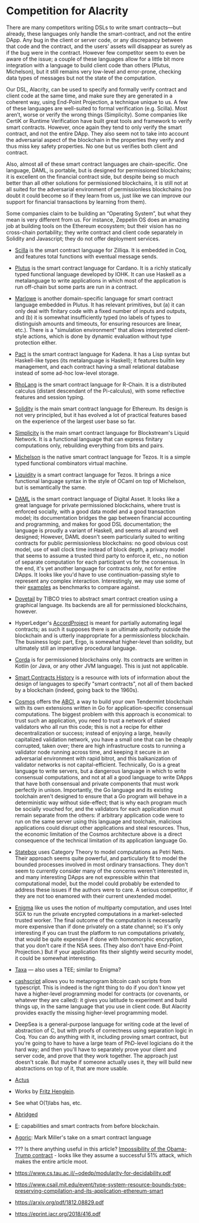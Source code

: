 # Competition for Alacrity

There are many competitors writing DSLs to write smart contracts—but already,
these languages only handle the smart-contract, and not the entire DApp.
Any bug in the client or server code, or any discrepancy between that code and the contract,
and the users’ assets will disappear as surely as if the bug were in the contract.
However few competitor seem to even be aware of the issue;
a couple of these languages allow for a little bit more integration
with a language to build client code than others (Plutus, Michelson),
but it still remains very low-level and error-prone,
checking data types of messages but not the state of the computation.

Our DSL, Alacrity, can be used to specify and formally verify
contract and client code at the same time, and
make sure they are generated in a coherent way,
using End-Point Projection, a technique unique to us.
A few of these languages are well-suited to formal verification (e.g. Scilla).
Most aren’t, worse or verify the wrong things (Simplicity).
Some companies like CertiK or Runtime Verification
have built great tools and framework to verify smart contracts.
However, once again they tend to only verify the smart contract, and not the entire DApp.
They also seem not to take into account the adversarial aspect of the blockchain
in the properties they verify and thus miss key safety properties.
No one but us verifies both client and contract.

Also, almost all of these smart contract languages are chain-specific.
One language, DAML, is portable, but is designed for permissioned blockchains;
it is excellent on the financial contract side,
but despite being so much better than all other solutions for permissioned blockchains,
it is still not at all suited for the adversarial environment of permissionless blockchains
(no doubt it could become so if they learn from us,
just like we can improve our support for financial transactions by learning from them).

Some companies claim to be building an “Operating System”,
but what they mean is very different from us.
For instance, Zeppelin OS does an amazing job at building tools on the Ethereum ecosystem;
but their vision has no cross-chain portability;
they write contract and client code separately in Solidity and Javascript;
they do not offer deployment services.

* [Scilla](https://scilla-lang.org/)
  is the smart contract language for Zilliqa.
  It is embedded in Coq, and features total functions with eventual message sends.

* [Plutus](https://cardanodocs.com/technical/plutus/introduction/)
  is the smart contract language for Cardano.
  It is a richly statically typed functional language developed by IOHK.
  It can use Haskell as a metalanguage to write applications
  in which most of the application is run off-chain but some parts are run in a contract.

* [Marlowe](https://iohk.io/blog/marlowe-financial-contracts-on-blockchain/)
  is another domain-specific language for smart contract language embedded in Plutus.
  It has relevant primitives, but (a) it can only deal with finitary code with
  a fixed number of inputs and outputs, and (b) it is somewhat insufficiently typed
  (no labels of types to distinguish amounts and timeouts, for ensuring resources are linear, etc.).
  There is a "simulation environment" that allows interpreted client-style actions,
  which is done by dynamic evaluation without type protection either.

* [Pact](https://github.com/kadena-io/pact)
  is the smart contract language for Kadena.
  It has a Lisp syntax but Haskell-like types (its metalanguage is Haskell);
  it features builtin key management, and each contract having a small relational database
  instead of some ad-hoc low-level storage.

* [RhoLang](https://github.com/rchain/rchain/tree/master/rholang)
  is the smart contract language for R-Chain.
  It is a distributed calculus (distant descendant of the Pi-calculus),
  with some reflective features and session typing.

* [Solidity](https://solidity.readthedocs.io/)
  is the main smart contract language for Ethereum.
  Its design is not very principled, but it has evolved a lot of practical features
  based on the experience of the largest user base so far.

* [Simplicity](https://blockstream.com/simplicity.pdf)
  is the main smart contract language for Blockstream's Liquid Network.
  It is a functional language that can express finitary computations only,
  rebuilding everything from bits and pairs.

* [Michelson](https://www.michelson-lang.com/)
  is the native smart contract language for Tezos.
  It is a simple typed functional combinators virtual machine.

* [Liquidity](http://www.liquidity-lang.org/)
  is a smart contract language for Tezos.
  It brings a nice functional language syntax in the style of OCaml on top of Michelson,
  but is semantically the same.

* [DAML](https://daml.com/) is the smart contract language of Digital Asset.
  It looks like a great language for private permissioned blockchains,
  where trust is enforced socially, with a good data model and a good transaction model;
  its documentation bridges the gap between financial accounting and programming,
  and makes for good DSL documentation;
  the language is proudly a variant of Haskell, and seems all around well designed;
  However, DAML doesn't seem particularly suited to writing
  contracts for public permissionless blockchains: no good obvious cost model,
  use of wall clock time instead of block depth,
  a privacy model that seems to assume a trusted third party to enforce it, etc.,
  no notion of separate computation for each participant vs for the consensus.
  In the end, it's yet another language for contracts only, not for entire DApps.
  It looks like you'd have to use continuation-passing style to represent
  any complex interaction.
  Interestingly, we may use some of their [examples](https://github.com/digital-asset/ex-models)
  as benchmarks to compare against.

* [Dovetail](https://community.tibco.com/wiki/project-dovetail) by TIBCO
  tries to abstract smart contract creation using a graphical language.
  Its backends are all for permissioned blockchains, however.

* HyperLedger's [AccordProject](https://docs.accordproject.org/) is meant
  for partially automating legal contracts;
  as such it supposes there is an ultimate authority outside the blockchain
  and is utterly inappropriate for a permissionless blockchain.
  The business logic part, Ergo, is somewhat higher-level than solidity,
  but ultimately still an imperative procedural language.

* [Corda](https://docs.corda.net/tutorial-contract.html) is for permissioned blockchains only.
  Its contracts are written in Kotlin (or Java, or any other JVM language).
  This is just not applicable.

* [Smart Contracts History](https://infominer.id/bitcoin-history/smart-contracts/#smart-contract-history)
  is a resource with lots of information about the design of languages to specify "smart contracts",
  not all of them backed by a blockchain (indeed, going back to the 1960s).

* [Cosmos](https://cosmos.network/developers) offers
  the [ABCI](https://tendermint.com/docs/spec/abci/),
  a way to build your own Tendermint blockchain with its own extensions written in Go
  for application-specific consensual computations.
  The biggest problem with this approach is economical:
  to trust such an application, you need to trust a network of staked validators who all run this code;
  this is not a recipe for either decentralization or success;
  instead of enjoying a large, heavily capitalized validation network,
  you have a small one that can be cheaply corrupted, taken over;
  there are high infrastructure costs to running a validator node running across time,
  and keeping it secure in an adversarial environment with rapid bitrot,
  and this balkanization of validator networks is not capital-efficient.
  Technically, Go is a great language to write servers, but a dangerous language
  in which to write consensual computations, and not at all a good language to write DApps
  that have both consensual and private components that must work perfectly in unison.
  Importantly, the Go language and its existing toolchain aren't designed to ensure that
  a Go program will behave in a deterministic way without side-effect;
  that is why each program much be socially vouched for, and the validators for each application
  must remain separate from the others: if arbitrary application code were to run on the same server
  using this language and toolchain, malicious applications could disrupt other applications
  and steal resources. Thus, the economic limitation of the Cosmos architecture above
  is a direct consequence of the technical limitation of its application language Go.

* [Statebox](https://statebox.org/) uses Category Theory to model computations as Petri Nets.
  Their approach seems quite powerful, and particularly fit to model the bounded processes
  involved in most ordinary transactions.
  They don't seem to currently consider many of the concerns weren't interested in,
  and many interesting DApps are not expressible within that computational model,
  but the model could probably be extended to address these issues if the authors were to care.
  A serious competitor, if they are not too enamored with their current unextended model.

* [Enigma](https://enigma.co/discovery-documentation/) like us uses the notion of multiparty computation, and uses Intel SGX to run the private encrypted computations in a market-selected trusted worker. The final outcome of the computation is necessarily more expensive than if done privately on a state channel; so it's only interesting if you can trust the platform to run computations privately, that would be quite expensive if done with homomorphic encryption, that you don't care if the NSA sees. (They also don't have End-Point Projection.) But if your application fits their slightly weird security model, it could be somewhat interesting.

* [Taxa](https://taxa.network/) — also uses a TEE; similar to Enigma?

* [cashscript](https://github.com/Bitcoin-com/cashscript) allows you to metaprogram
  bitcoin cash scripts from typescript.
  This is indeed is the right thing to do if you don't know yet have
  a higher-level programming model for contracts (or covenants, or whatever they are called):
  it gives you latitude to experiment and build things up, in the same language that you use
  in client code.
  But Alacrity provides exactly the missing higher-level programming model.

* DeepSea is a general-purpose language for writing code at the level of abstraction of C,
  but with proofs of correctness using separation logic in Coq.
  You can do anything with it, including proving smart contract,
  but you're going to have to have a large team of PhD-level logicians do it the hard way;
  and then you'll have to separately prove your client and server code,
  and prove that they work together.
  The approach just doesn't scale.
  But maybe if someone actually uses it, they will build new abstractions on top of it,
  that are more usable.

* [Actus](https://www.actusfrf.org/)

* Works by [Fritz Henglein](http://hjemmesider.diku.dk/~henglein/).

* See what O(1)labs has, etc.

* [Abridged](https://abridged.github.io/splash/)

* [E](https://erights.org/): capabilities and smart contracts from before blockchain.

* [Agoric](https://agoric.com): Mark Miller's take on a smart contract language

* ??? Is there anything useful in this article? [Impossibility of the Obama-Trump contract](https://eprint.iacr.org/2018/252.pdf) - looks like they assume a successful 51% attack, which makes the entire article moot.

* https://www.cs.tau.ac.il/~odedp/modularity-for-decidability.pdf
* https://www.csail.mit.edu/event/type-system-resource-bounds-type-preserving-compilation-and-its-application-ethereum-smart
* https://arxiv.org/pdf/1812.08829.pdf
* https://eprint.iacr.org/2018/416.pdf

